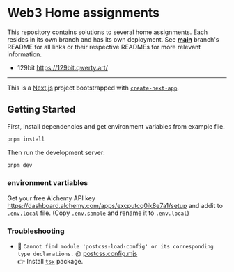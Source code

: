 # Web3 Home assignments

This repository contains solutions to several home assignments.
Each resides in its own branch and has its own deployment. See [**main**](https://github.com/ackvf/web3-homework/tree/main) branch's README for all links or their respective READMEs for more relevant information.

- 129bit https://129bit.qwerty.art/

---

This is a [Next.js](https://nextjs.org/) project bootstrapped with [`create-next-app`](https://github.com/vercel/next.js/tree/canary/packages/create-next-app).

## Getting Started

First, install dependencies and get environment variables from example file.

```bash
pnpm install
```

Then run the development server:

```bash
pnpm dev
```

### environment vartiables

Get your free Alchemy API key https://dashboard.alchemy.com/apps/excputcq0ik8e7a1/setup and addit to [`.env.local`](.env.local) file. (Copy [`.env.sample`](.env.sample) and rename it to `.env.local`)

### Troubleshooting

- 🚨 `Cannot find module 'postcss-load-config' or its corresponding type declarations.` @ [postcss.config.mjs](./postcss.config.mjs)  
  👉 Install [`tsx`](https://www.npmjs.com/package/tsx) package.
